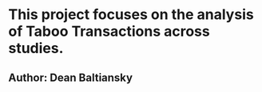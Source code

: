 # This project focuses on the analysis of Taboo Transactions across studies.
## Author: Dean Baltiansky
